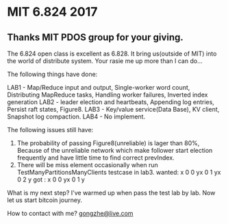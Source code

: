 # MIT 6.824 2017
Thanks MIT PDOS group for your giving. 
----------------------------------------------------------------------------------------
The 6.824 open class is excellent as 6.828. It bring us(outside of MIT) into the world of distribute system. Your rasie me up more than I can do...

The following things have done:
  
  LAB1 - Map/Reduce input and output, Single-worker word count, Distributing MapReduce tasks, Handling worker failures, 
         Inverted index generation
  LAB2 - leader election and heartbeats, Appending log entries, Persist raft states, Figure8.
  LAB3 - Key/value service(Data Base), KV client, Snapshot log compaction.
  LAB4 - No implement.
  
The following issues still have:
  1. The probability of passing Figure8(unreliable) is lager than 80%, Because of the unreliable network 
     which make follower start    election frequently and have little time to find correct prevIndex.
  2. There will be miss element occasionally when run TestManyPartitionsManyClients testcase in lab3.
     wanted: x 0 0 yx 0 1 yx 0 2 y
     got   : x 0 0 yx 0 1 y
    
What is my next step?
  I've warmed up when pass the test lab by lab. Now let us start bitcoin journey. 

How to contact with me?
  gongzhe@live.com
